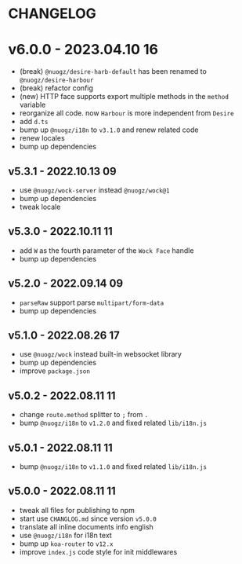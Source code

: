 # CHANGELOG

# v6.0.0 - 2023.04.10 16
* (break) `@nuogz/desire-harb-default` has been renamed to `@nuogz/desire-harbour`
* (break) refactor config
* (new) HTTP face supports export multiple methods in the `method` variable
* reorganize all code. now `Harbour` is more independent from `Desire`
* add `d.ts`
* bump up `@nuogz/i18n` to `v3.1.0` and renew related code
* renew locales
* bump up dependencies



## v5.3.1 - 2022.10.13 09
* use `@nuogz/wock-server` instead `@nuogz/wock@1`
* bump up dependencies
* tweak locale


## v5.3.0 - 2022.10.11 11
* add `W` as the fourth parameter of the `Wock Face` handle
* bump up dependencies


## v5.2.0 - 2022.09.14 09
* `parseRaw` support parse `multipart/form-data`
* bump up dependencies


## v5.1.0 - 2022.08.26 17
* use `@nuogz/wock` instead built-in websocket library
* bump up dependencies
* improve `package.json`


## v5.0.2 - 2022.08.11 11
* change `route.method` splitter to `;` from `.`
* bump `@nuogz/i18n` to `v1.2.0` and fixed related `lib/i18n.js`


## v5.0.1 - 2022.08.11 11
* bump `@nuogz/i18n` to `v1.1.0` and fixed related `lib/i18n.js`


## v5.0.0 - 2022.08.11 11
* tweak all files for publishing to npm
* start use `CHANGLOG.md` since version `v5.0.0`
* translate all inline documents info english
* use `@nuogz/i18n` for i18n text
* bump up `koa-router` to `v12.x`
* improve `index.js` code style for init middlewares
